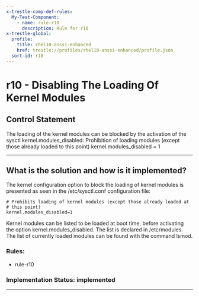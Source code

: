 ```yaml
---
x-trestle-comp-def-rules:
  My-Test-Component:
    - name: rule-r10
      description: Rule for r10
x-trestle-global:
  profile:
    title: rhel10-anssi-enhanced
    href: trestle://profiles/rhel10-anssi-enhanced/profile.json
  sort-id: r10
---
```


# r10 - Disabling The Loading Of Kernel Modules

## Control Statement

The loading of the kernel modules can be blocked by the activation of the sysctl kernel.modules_disabled: Prohibition of loading modules (except those already loaded to this point) kernel.modules_disabled = 1

______________________________________________________________________

## What is the solution and how is it implemented?

The kernel configuration option to block the loading of kernel modules is presented
as seen in the /etc/sysctl.conf configuration file:
```
# Prohibits loading of kernel modules (except those already loaded at
# this point)
kernel.modules_disabled=1
```

Kernel modules can be listed to be loaded at boot time, before activating the option
kernel.modules_disabled. The list is declared in /etc/modules.
The list of currently loaded modules can be found with the command lsmod.

<!-- Note that the list of rules under ### Rules: is read-only and changes will not be captured after assembly to JSON -->


### Rules:

  - rule-r10

### Implementation Status: implemented

______________________________________________________________________
